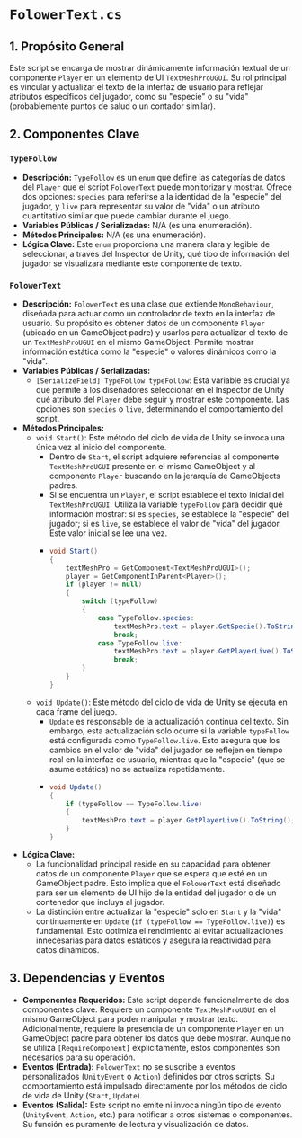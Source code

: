 # `FolowerText.cs`

## 1. Propósito General
Este script se encarga de mostrar dinámicamente información textual de un componente `Player` en un elemento de UI `TextMeshProUGUI`. Su rol principal es vincular y actualizar el texto de la interfaz de usuario para reflejar atributos específicos del jugador, como su "especie" o su "vida" (probablemente puntos de salud o un contador similar).

## 2. Componentes Clave

### `TypeFollow`
- **Descripción:** `TypeFollow` es un `enum` que define las categorías de datos del `Player` que el script `FolowerText` puede monitorizar y mostrar. Ofrece dos opciones: `species` para referirse a la identidad de la "especie" del jugador, y `live` para representar su valor de "vida" o un atributo cuantitativo similar que puede cambiar durante el juego.
- **Variables Públicas / Serializadas:** N/A (es una enumeración).
- **Métodos Principales:** N/A (es una enumeración).
- **Lógica Clave:** Este `enum` proporciona una manera clara y legible de seleccionar, a través del Inspector de Unity, qué tipo de información del jugador se visualizará mediante este componente de texto.

### `FolowerText`
- **Descripción:** `FolowerText` es una clase que extiende `MonoBehaviour`, diseñada para actuar como un controlador de texto en la interfaz de usuario. Su propósito es obtener datos de un componente `Player` (ubicado en un GameObject padre) y usarlos para actualizar el texto de un `TextMeshProUGUI` en el mismo GameObject. Permite mostrar información estática como la "especie" o valores dinámicos como la "vida".
- **Variables Públicas / Serializadas:**
    - `[SerializeField] TypeFollow typeFollow`: Esta variable es crucial ya que permite a los diseñadores seleccionar en el Inspector de Unity qué atributo del `Player` debe seguir y mostrar este componente. Las opciones son `species` o `live`, determinando el comportamiento del script.
- **Métodos Principales:**
    - `void Start()`: Este método del ciclo de vida de Unity se invoca una única vez al inicio del componente.
        *   Dentro de `Start`, el script adquiere referencias al componente `TextMeshProUGUI` presente en el mismo GameObject y al componente `Player` buscando en la jerarquía de GameObjects padres.
        *   Si se encuentra un `Player`, el script establece el texto inicial del `TextMeshProUGUI`. Utiliza la variable `typeFollow` para decidir qué información mostrar: si es `species`, se establece la "especie" del jugador; si es `live`, se establece el valor de "vida" del jugador. Este valor inicial se lee una vez.
        *   ```csharp
            void Start()
            {
                textMeshPro = GetComponent<TextMeshProUGUI>();
                player = GetComponentInParent<Player>();
                if (player != null)
                {
                    switch (typeFollow)
                    {
                        case TypeFollow.species:
                            textMeshPro.text = player.GetSpecie().ToString();
                            break;
                        case TypeFollow.live:
                            textMeshPro.text = player.GetPlayerLive().ToString();
                            break;
                    }
                }
            }
            ```
    - `void Update()`: Este método del ciclo de vida de Unity se ejecuta en cada frame del juego.
        *   `Update` es responsable de la actualización continua del texto. Sin embargo, esta actualización solo ocurre si la variable `typeFollow` está configurada como `TypeFollow.live`. Esto asegura que los cambios en el valor de "vida" del jugador se reflejen en tiempo real en la interfaz de usuario, mientras que la "especie" (que se asume estática) no se actualiza repetidamente.
        *   ```csharp
            void Update()
            {
                if (typeFollow == TypeFollow.live)
                {
                    textMeshPro.text = player.GetPlayerLive().ToString();
                }
            }
            ```
- **Lógica Clave:**
    *   La funcionalidad principal reside en su capacidad para obtener datos de un componente `Player` que se espera que esté en un GameObject padre. Esto implica que el `FolowerText` está diseñado para ser un elemento de UI hijo de la entidad del jugador o de un contenedor que incluya al jugador.
    *   La distinción entre actualizar la "especie" solo en `Start` y la "vida" continuamente en `Update` (`if (typeFollow == TypeFollow.live)`) es fundamental. Esto optimiza el rendimiento al evitar actualizaciones innecesarias para datos estáticos y asegura la reactividad para datos dinámicos.

## 3. Dependencias y Eventos
- **Componentes Requeridos:** Este script depende funcionalmente de dos componentes clave. Requiere un componente `TextMeshProUGUI` en el mismo GameObject para poder manipular y mostrar texto. Adicionalmente, requiere la presencia de un componente `Player` en un GameObject padre para obtener los datos que debe mostrar. Aunque no se utiliza `[RequireComponent]` explícitamente, estos componentes son necesarios para su operación.
- **Eventos (Entrada):** `FolowerText` no se suscribe a eventos personalizados (`UnityEvent` o `Action`) definidos por otros scripts. Su comportamiento está impulsado directamente por los métodos de ciclo de vida de Unity (`Start`, `Update`).
- **Eventos (Salida):** Este script no emite ni invoca ningún tipo de evento (`UnityEvent`, `Action`, etc.) para notificar a otros sistemas o componentes. Su función es puramente de lectura y visualización de datos.